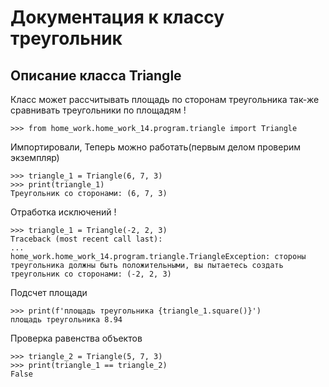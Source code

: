 Документация к классу треугольник
===
Описание класса Triangle
---
Класс может рассчитывать площадь по сторонам треугольника
так-же сравнивать треугольники по площадям !

    >>> from home_work.home_work_14.program.triangle import Triangle

Импортировали, Теперь можно работать(первым делом проверим экземпляр)

    >>> triangle_1 = Triangle(6, 7, 3)
    >>> print(triangle_1)
    Треугольник со сторонами: (6, 7, 3)

Отработка исключений !

    >>> triangle_1 = Triangle(-2, 2, 3)
    Traceback (most recent call last):
    ...
    home_work.home_work_14.program.triangle.TriangleException: стороны треугольника должны быть положительными, вы пытаетесь создать треугольник со сторонами: (-2, 2, 3)

Подсчет площади

    >>> print(f'площадь треугольника {triangle_1.square()}')
    площадь треугольника 8.94

Проверка равенства объектов 

    >>> triangle_2 = Triangle(5, 7, 3)
    >>> print(triangle_1 == triangle_2)
    False